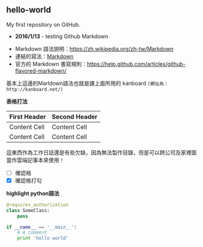hello-world
------------------------------------------------------------------
My first repository on GitHub.
* **2016/1/13** - testing Github Markdown
 - Markdown 語法說明：<https://zh.wikipedia.org/zh-tw/Markdown>
 - 連結的寫法：[Markdown](http://zh.wikipedia.com/wiki/Markdown)
 - 官方的 Markdown 書寫規則：https://help.github.com/articles/github-flavored-markdown/

基本上這邊的Marldown語法也就是課上面所用的 kanboard `(網址為：http://kanboard.net/)`

**表格打法**

| First Header  | Second Header |
| ------------- | ------------- |
| Content Cell  | Content Cell  |
| Content Cell  | Content Cell  |

這東西作為工作日誌還是有些欠缺，因為無法製作目錄，但是可以跨公司及家裡面當作雲端記事本來使用！

- [ ] 確認格
- [x] 確認格打勾

**highlight python語法**
```python
@requires_authorization
class SomeClass:
    pass

if __name__ == '__main__':
    # A comment
    print 'hello world'
```
